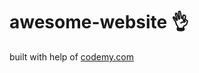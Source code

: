 # awesome-website :ok_hand:                                                             
built with help of <a href="http://johnelder.com/">codemy.com</a>
